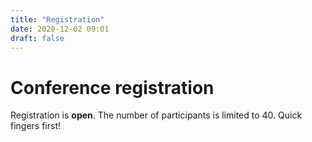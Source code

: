 ```yaml
---
title: "Registration"
date: 2020-12-02 09:01
draft: false
---
```


# Conference registration

Registration is **open**. The number of participants is limited to 40. Quick fingers first!



